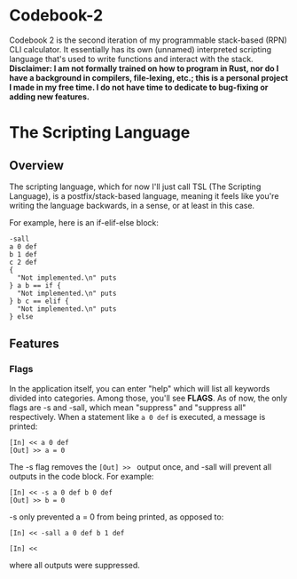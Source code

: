 # Codebook-2

Codebook 2 is the second iteration of my programmable stack-based (RPN) CLI calculator. It essentially has its own (unnamed) interpreted scripting language 
that's used to write functions and interact with the stack. **Disclaimer: I am not formally trained on how to program in Rust, nor do I have
a background in compilers, file-lexing, etc.; this is a personal project I made in my free time. I do not have time to dedicate to bug-fixing or
adding new features.**

# The Scripting Language

## Overview

The scripting language, which for now I'll just call TSL (The Scripting Language), is a postfix/stack-based language, meaning it feels like you're 
writing the language backwards, in a sense, or at least in this case.

For example, here is an if-elif-else block:

```TSL
-sall
a 0 def
b 1 def
c 2 def
{ 
  "Not implemented.\n" puts
} a b == if {
  "Not implemented.\n" puts
} b c == elif {
  "Not implemented.\n" puts
} else
```
## Features

### Flags

In the application itself, you can enter "help" which will list all keywords divided into categories. Among those, you'll see 
**FLAGS**. As of now, the only flags are -s and -sall, which mean "suppress" and "suppress all" respectively. When a statement like ```a 0 def```
is executed, a message is printed:

```TSL
[In] << a 0 def
[Out] >> a = 0
```

The -s flag removes the ```[Out] >> ``` output once, and -sall will prevent all outputs in the code block. For example:

```TSL
[In] << -s a 0 def b 0 def
[Out] >> b = 0
```

-s only prevented a = 0 from being printed, as opposed to:

```TSL
[In] << -sall a 0 def b 1 def

[In] << 
```

where all outputs were suppressed.
